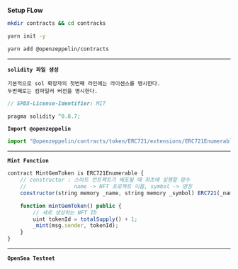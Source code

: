 **Setup FLow**

```bash
mkdir contracts && cd contracks
```

```bash
yarn init -y
```

```bash
yarn add @openzeppelin/contracts
```

---

**`solidity 파일 생성`**

    기본적으로 sol 확장자의 첫번째 라인에는 라이센스를 명시한다.
    두번째로는 컴파일러 버전을 명시한다.

```js
// SPDX-License-Identifier: MIT

pragma solidity ^0.8.7;
```

**`Import @openzeppelin`**

```js
import "@openzeppelin/contracts/token/ERC721/extensions/ERC721Enumerable.sol";
```

---

**`Mint Function`**

```js
contract MintGemToken is ERC721Enumerable {
    // constructor : 스마트 컨트랙트가 배포될 때 최초에 실행할 함수
    //               name -> NFT 프로젝트 이름, symbol -> 명칭
    constructor(string memory _name, string memory _symbol) ERC721(_name, _symbol) {}

    function mintGemToken() public {
        // 새로 생성하는 NFT ID
        uint tokenId = totalSupply() + 1;
        _mint(msg.sender, tokenId);
    }
}
```

---

**`OpenSea Testnet`**
